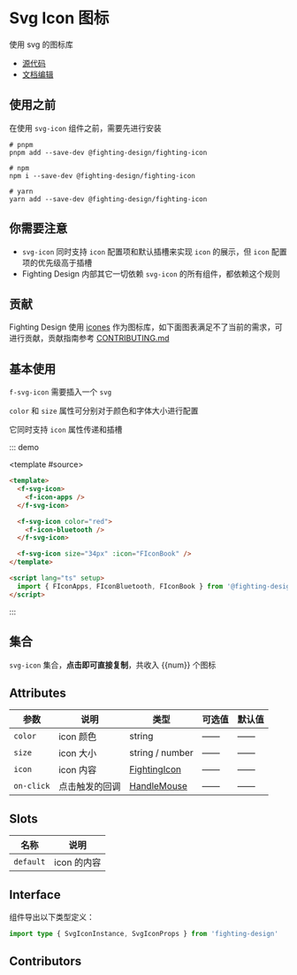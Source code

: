 # Svg Icon 图标

使用 svg 的图标库

- [源代码](https://github.com/FightingDesign/fighting-design/tree/master/packages/fighting-design/svg-icon)
- [文档编辑](https://github.com/FightingDesign/fighting-design/blob/master/docs/docs/components/svg-icon.md)

## 使用之前

在使用 `svg-icon` 组件之前，需要先进行安装

```shell
# pnpm
pnpm add --save-dev @fighting-design/fighting-icon

# npm
npm i --save-dev @fighting-design/fighting-icon

# yarn
yarn add --save-dev @fighting-design/fighting-icon
```

## 你需要注意

- `svg-icon` 同时支持 `icon` 配置项和默认插槽来实现 `icon` 的展示，但 `icon` 配置项的优先级高于插槽
- Fighting Design 内部其它一切依赖 `svg-icon` 的所有组件，都依赖这个规则

## 贡献

Fighting Design 使用 [icones](https://icones.js.org) 作为图标库，如下面图表满足不了当前的需求，可进行贡献，贡献指南参考 [CONTRIBUTING.md](https://github.com/FightingDesign/fighting-design/blob/master/packages/fighting-icon/CONTRIBUTING.md)

## 基本使用

`f-svg-icon` 需要插入一个 `svg`

`color` 和 `size` 属性可分别对于颜色和字体大小进行配置

它同时支持 `icon` 属性传递和插槽

::: demo

<template #source>
<f-svg-icon>
<f-icon-apps />
</f-svg-icon>

<f-svg-icon color="red">
<f-icon-bluetooth />
</f-svg-icon>

<f-svg-icon size="34px" :icon="FIconBook" />
</template>

```html
<template>
  <f-svg-icon>
    <f-icon-apps />
  </f-svg-icon>

  <f-svg-icon color="red">
    <f-icon-bluetooth />
  </f-svg-icon>

  <f-svg-icon size="34px" :icon="FIconBook" />
</template>

<script lang="ts" setup>
  import { FIconApps, FIconBluetooth, FIconBook } from '@fighting-design/fighting-icon'
</script>
```

:::

## 集合

`svg-icon` 集合，**点击即可直接复制**，共收入 {{num}} 个图标

<demo2-vue />

## Attributes

| 参数       | 说明           | 类型                                                               | 可选值 | 默认值 |
| ---------- | -------------- | ------------------------------------------------------------------ | ------ | ------ |
| `color`    | icon 颜色      | string                                                             | ——     | ——     |
| `size`     | icon 大小      | string / number                                                    | ——     | ——     |
| `icon`     | icon 内容      | <a href="/components/interface.html#fightingicon">FightingIcon</a> | ——     | ——     |
| `on-click` | 点击触发的回调 | <a href="/components/interface.html#HandleMouse">HandleMouse</a>   | ——     | ——     |

## Slots

| 名称      | 说明        |
| --------- | ----------- |
| `default` | icon 的内容 |

## Interface

组件导出以下类型定义：

```ts
import type { SvgIconInstance, SvgIconProps } from 'fighting-design'
```

## Contributors

<a href="https://github.com/Tyh2001" target="_blank">
  <f-avatar round src="https://avatars.githubusercontent.com/u/73180970?v=4" />
</a>

<script setup lang="ts">
  import { FIconApps, FIconBluetooth, FIconBook } from '@fighting-design/fighting-icon'
  import demo2Vue from './_demos/svg-icon/demo2.vue'
  import Svg from '@fighting-design/fighting-icon'

  const num = Object.keys(Svg).length
</script>
